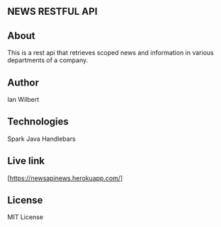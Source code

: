 ## NEWS RESTFUL API

## About
This is a rest api that retrieves scoped news and information in various departments of a company.

## Author
Ian Wilbert

## Technologies
Spark
Java
Handlebars

## Live link
[https://newsapinews.herokuapp.com/]

## License
MIT License 
